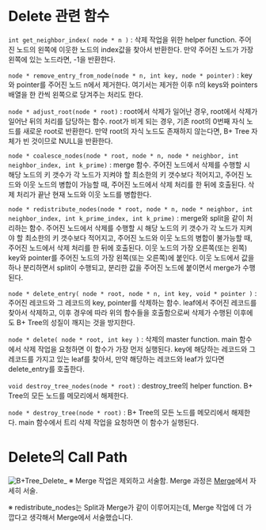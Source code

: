 # Delete 관련 함수
`int get_neighbor_index( node * n )` : 삭제 작업을 위한 helper function. 주어진 노드의 왼쪽에 이웃한 노드의 index값을 찾아서 반환한다. 만약 주어진 노드가 가장 왼쪽에 있는 노드라면, -1을 반환한다.

`node * remove_entry_from_node(node * n, int key, node * pointer)` : key와 pointer를 주어진 노드 n에서 제거한다. 여기서는 제거한 이후 n의 keys와 pointers 배열을 한 칸씩 왼쪽으로 당겨주는 처리도 한다.

`node * adjust_root(node * root)` : root에서 삭제가 일어난 경우, root에서 삭제가 일어난 뒤의 처리를 담당하는 함수. root가 비게 되는 경우, 기존 root의 0번째 자식 노드를 새로운 root로 반환한다. 만약 root의 자식 노드도 존재하지 않는다면, B+ Tree 자체가 빈 것이므로 NULL을 반환한다.

`node * coalesce_nodes(node * root, node * n, node * neighbor, int neighbor_index, int k_prime)` : merge 함수. 주어진 노드에서 삭제를 수행할 시 해당 노드의 키 갯수가 각 노드가 지켜야 할 최소한의 키 갯수보다 적어지고, 주어진 노드와 이웃 노드의 병합이 가능할 때, 주어진 노드에서 삭제 처리를 한 뒤에 호출된다. 삭제 처리가 끝난 현재 노드와 이웃 노드를 병합한다.

`node * redistribute_nodes(node * root, node * n, node * neighbor, int neighbor_index, int k_prime_index, int k_prime)` : merge와 split을 같이 처리하는 함수. 주어진 노드에서 삭제를 수행할 시 해당 노드의 키 갯수가 각 노드가 지켜야 할 최소한의 키 갯수보다 적어지고, 주어진 노드와 이웃 노드의 병합이 불가능할 때, 주어진 노드에서 삭제 처리를 한 뒤에 호출된다. 이웃 노드의 가장 오른쪽(또는 왼쪽) key와 pointer를 주어진 노드의 가장 왼쪽(또는 오른쪽)에 붙인다. 이웃 노드에서 값을 하나 분리하면서 split이 수행되고, 분리한 값을 주어진 노드에 붙이면서 merge가 수행된다.

`node * delete_entry( node * root, node * n, int key, void * pointer )` : 주어진 레코드와 그 레코드의 key, pointer를 삭제하는 함수. leaf에서 주어진 레코드를 찾아서 삭제하고, 이후 경우에 따라 위의 함수들을 호출함으로써 삭제가 수행된 이후에도 B+ Tree의 성질이 깨지는 것을 방지한다.

`node * delete( node * root, int key )` : 삭제의 master function. main 함수에서 삭제 작업을 요청하면 이 함수가 가장 먼저 실행된다. key에 해당하는 레코드와 그 레코드를 가지고 있는 leaf를 찾아서, 만약 해당하는 레코드와 leaf가 있다면 delete_entry를 호출한다.

`void destroy_tree_nodes(node * root)` : destroy_tree의 helper function. B+ Tree의 모든 노드를 메모리에서 해제한다.

`node * destroy_tree(node * root)` : B+ Tree의 모든 노드를 메모리에서 해제한다. main 함수에서 트리 삭제 작업을 요청하면 이 함수가 실행된다.

# Delete의 Call Path
![B+Tree_Delete_](uploads/2c92428dae02452a5c74fe6b5e81fce8/B+Tree_Delete_.png)
※ Merge 작업은 제외하고 서술함. Merge 과정은 [Merge](https://hconnect.hanyang.ac.kr/2020_ite2038_11801/2020_ite2038_2015000346/-/wikis/Merge)에서 자세히 서술.

※ redistribute_nodes는 Split과 Merge가 같이 이루어지는데, Merge 작업에 더 가깝다고 생각해서 Merge에서 서술했습니다.
